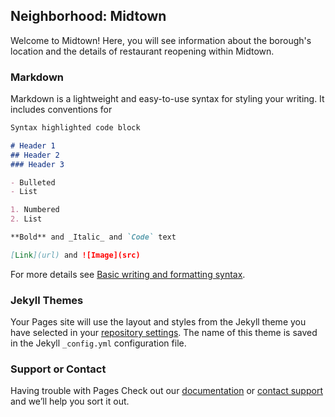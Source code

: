## Neighborhood: Midtown

Welcome to Midtown! Here, you will see information about the borough's location and the details of restaurant reopening within Midtown.

### Markdown

Markdown is a lightweight and easy-to-use syntax for styling your writing. It includes conventions for

```markdown
Syntax highlighted code block

# Header 1
## Header 2
### Header 3

- Bulleted
- List

1. Numbered
2. List

**Bold** and _Italic_ and `Code` text

[Link](url) and ![Image](src)
```

For more details see [Basic writing and formatting syntax](https://docs.github.com/en/github/writing-on-github/getting-started-with-writing-and-formatting-on-github/basic-writing-and-formatting-syntax).

### Jekyll Themes

Your Pages site will use the layout and styles from the Jekyll theme you have selected in your [repository settings](https://github.com/anikasujana/manhattan/settings/pages). The name of this theme is saved in the Jekyll `_config.yml` configuration file.

### Support or Contact

Having trouble with Pages Check out our [documentation](https://docs.github.com/categories/github-pages-basics/) or [contact support](https://support.github.com/contact) and we’ll help you sort it out.
